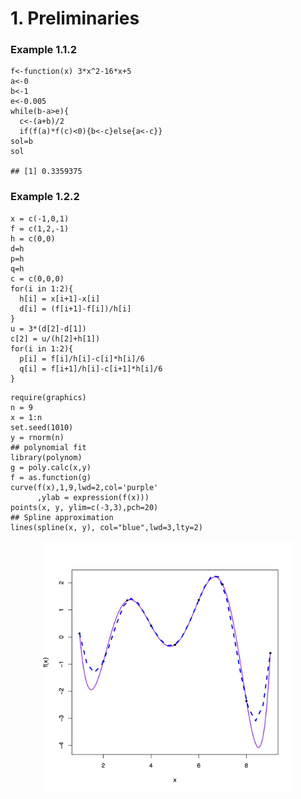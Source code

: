 # 1. Preliminaries

### Example 1.1.2
```{R}
f<-function(x) 3*x^2-16*x+5
a<-0
b<-1
e<-0.005
while(b-a>e){
  c<-(a+b)/2
  if(f(a)*f(c)<0){b<-c}else{a<-c}}
sol=b
sol

## [1] 0.3359375
```

### Example 1.2.2
```{R}
x = c(-1,0,1)
f = c(1,2,-1)
h = c(0,0)
d=h
p=h
q=h
c = c(0,0,0)
for(i in 1:2){
  h[i] = x[i+1]-x[i]
  d[i] = (f[i+1]-f[i])/h[i]
}
u = 3*(d[2]-d[1])
c[2] = u/(h[2]+h[1])
for(i in 1:2){
  p[i] = f[i]/h[i]-c[i]*h[i]/6
  q[i] = f[i+1]/h[i]-c[i+1]*h[i]/6
}
```

```{R}
require(graphics)
n = 9
x = 1:n
set.seed(1010)
y = rnorm(n)
## polynomial fit
library(polynom)
g = poly.calc(x,y)
f = as.function(g)
curve(f(x),1,9,lwd=2,col='purple'
      ,ylab = expression(f(x)))
points(x, y, ylim=c(-3,3),pch=20)
## Spline approximation
lines(spline(x, y), col="blue",lwd=3,lty=2)
```

<p align = "center">
<img src="./Figure/fig1_1.jpg" alt="drawing" width="400" height="400"/>
</p>


